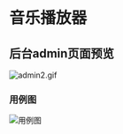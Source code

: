 # 音乐播放器 

## 后台admin页面预览


![admin2.gif](https://upload-images.jianshu.io/upload_images/8532417-dc0e8b74614dfca9.gif?imageMogr2/auto-orient/strip)


### 用例图
![用例图](https://upload-images.jianshu.io/upload_images/8532417-7bfcb68b229454c4.png?imageMogr2/auto-orient/strip%7CimageView2/2/w/1240)

